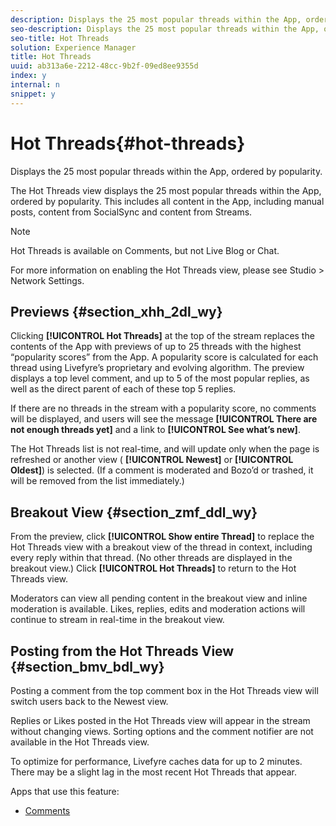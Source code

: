 ```yaml
---
description: Displays the 25 most popular threads within the App, ordered by popularity.
seo-description: Displays the 25 most popular threads within the App, ordered by popularity.
seo-title: Hot Threads
solution: Experience Manager
title: Hot Threads
uuid: ab313a6e-2212-48cc-9b2f-09ed8ee9355d
index: y
internal: n
snippet: y
---
```


# Hot Threads{#hot-threads}

Displays the 25 most popular threads within the App, ordered by popularity.

The Hot Threads view displays the 25 most popular threads within the App, ordered by popularity. This includes all content in the App, including manual posts, content from SocialSync and content from Streams.

>[!NOTE]
>
>Hot Threads is available on Comments, but not Live Blog or Chat.

For more information on enabling the Hot Threads view, please see Studio > Network Settings.

## Previews {#section_xhh_2dl_wy}

Clicking **[!UICONTROL Hot Threads]** at the top of the stream replaces the contents of the App with previews of up to 25 threads with the highest “popularity scores” from the App. A popularity score is calculated for each thread using Livefyre’s proprietary and evolving algorithm. The preview displays a top level comment, and up to 5 of the most popular replies, as well as the direct parent of each of these top 5 replies.

If there are no threads in the stream with a popularity score, no comments will be displayed, and users will see the message **[!UICONTROL There are not enough threads yet]** and a link to **[!UICONTROL See what’s new]**.

The Hot Threads list is not real-time, and will update only when the page is refreshed or another view ( **[!UICONTROL Newest]** or **[!UICONTROL Oldest]**) is selected. (If a comment is moderated and Bozo’d or trashed, it will be removed from the list immediately.)

## Breakout View {#section_zmf_ddl_wy}

From the preview, click **[!UICONTROL Show entire Thread]** to replace the Hot Threads view with a breakout view of the thread in context, including every reply within that thread. (No other threads are displayed in the breakout view.) Click **[!UICONTROL Hot Threads]** to return to the Hot Threads view.

Moderators can view all pending content in the breakout view and inline moderation is available. Likes, replies, edits and moderation actions will continue to stream in real-time in the breakout view.

## Posting from the Hot Threads View {#section_bmv_bdl_wy}

Posting a comment from the top comment box in the Hot Threads view will switch users back to the Newest view.

Replies or Likes posted in the Hot Threads view will appear in the stream without changing views. Sorting options and the comment notifier are not available in the Hot Threads view.

To optimize for performance, Livefyre caches data for up to 2 minutes. There may be a slight lag in the most recent Hot Threads that appear.

<a id="section_blk_ccj_h1b"></a>

Apps that use this feature:

* [Comments](c_comments_app.md#c_comments_app)

